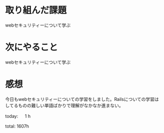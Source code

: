 # 取り組んだ課題
webセキュリティーについて学ぶ

# 次にやること
webセキュリティーについて学ぶ

# 感想
今日もwebセキュリティーについての学習をしました。Railsについての学習はしてるものの難しい単語ばかりで理解がなかなか進まない。


today: 　 1 h

total: 1607h
